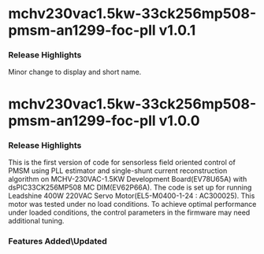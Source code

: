 # mchv230vac1.5kw-33ck256mp508-pmsm-an1299-foc-pll v1.0.1
### Release Highlights
Minor change to display and short name.

# mchv230vac1.5kw-33ck256mp508-pmsm-an1299-foc-pll v1.0.0
### Release Highlights
This is the first version of code for sensorless field oriented control of PMSM using PLL estimator and single-shunt current reconstruction algorithm on MCHV-230VAC-1.5KW Development Board(EV78U65A) with dsPIC33CK256MP508 MC DIM(EV62P66A). 
The code is set up for running Leadshine 400W 220VAC Servo Motor(EL5-M0400-1-24 : AC300025).
This motor was tested under no load conditions. To achieve optimal performance under loaded conditions, the control parameters in the firmware may need additional tuning.


### Features Added\Updated



